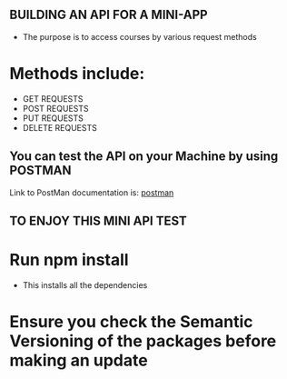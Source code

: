 ## BUILDING AN API FOR A MINI-APP
- The purpose is to access courses by various request methods
# Methods include:
 - GET REQUESTS
 - POST REQUESTS
 - PUT REQUESTS
 - DELETE REQUESTS

## You can test the API on your Machine by using POSTMAN
Link to PostMan documentation is:
[postman](https://learning.postman.com/docs/publishing-your-api/documenting-your-api/)

## TO ENJOY THIS MINI API TEST
# Run npm install
- This installs all the dependencies

# Ensure you check the Semantic Versioning of the packages before making an update

